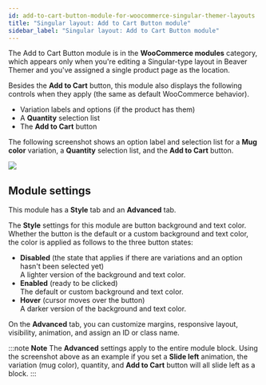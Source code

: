 ```yaml
---
id: add-to-cart-button-module-for-woocommerce-singular-themer-layouts
title: "Singular layout: Add to Cart Button module"
sidebar_label: "Singular layout: Add to Cart Button module"
---
```


The Add to Cart Button module is in the **WooCommerce modules** category, which appears only when you're editing a Singular-type layout in Beaver Themer and you've assigned a single product page as the location.

Besides the **Add to Cart** button, this module also displays the following controls when they apply (the same as default WooCommerce behavior).

  * Variation labels and options (if the product has them)
  * A **Quantity** selection list
  * The **Add to Cart** button

The following screenshot shows an option label and selection list for a **Mug color** variation, a **Quantity** selection list, and the **Add to Cart** button.

![](/img/add-to-cart-button-module-for-woocommerce-singular-theme-layouts-themer-befd0a45.png)

## Module settings

This module has a **Style** tab and an **Advanced** tab.

The **Style** settings for this module are button background and text color. Whether the button is the default or a custom background and text color, the color is applied as follows to the three button states:

  * **Disabled** (the state that applies if there are variations and an option hasn't been selected yet)  
  A lighter version of the background and text color.
  * **Enabled** (ready to be clicked)  
  The default or custom background and text color.
  * **Hover** (cursor moves over the button)  
  A darker version of the background and text color.

On the **Advanced** tab, you can customize margins, responsive layout, visibility, animation, and assign an ID or class name.

:::note **Note**
The **Advanced** settings apply to the entire module block. Using the screenshot above as an example if you set a **Slide left** animation, the variation (mug color), quantity, and **Add to Cart** button will all slide left as a block.
:::
